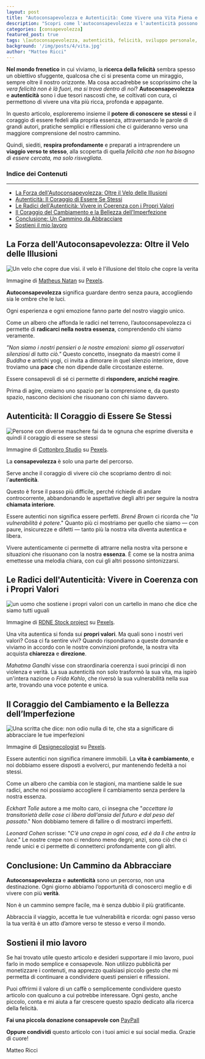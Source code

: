 ```yaml
--- 
layout: post 
title: "Autoconsapevolezza e Autenticità: Come Vivere una Vita Piena e Significativa" 
description: "Scopri come l'autoconsapevolezza e l'autenticità possono trasformare la tua vita in un percorso di felicità e realizzazione personale. Leggi le nostre riflessioni e consigli pratici." 
categories: [consapevolezza]
featured_post: true
tags: \[autoconsapevolezza, autenticità, felicità, sviluppo personale, vita significativa\] 
background: '/img/posts/4/vita.jpg' 
author: "Matteo Ricci" 
---
```


**Nel mondo frenetico** in cui viviamo, la **ricerca della felicità** sembra spesso un obiettivo sfuggente, qualcosa che ci si presenta come un miraggio, sempre oltre il nostro orizzonte. Ma cosa accadrebbe se scoprissimo che la _vera felicità non è là fuori, ma si trova dentro di noi_? **Autoconsapevolezza** e **autenticità** sono i due tesori nascosti che, se coltivati con cura, ci permettono di vivere una vita più ricca, profonda e appagante.

In questo articolo, esploreremo insieme il **potere di conoscere se stessi** e il coraggio di essere fedeli alla propria essenza, attraversando le parole di grandi autori, pratiche semplici e riflessioni che ci guideranno verso una maggiore comprensione del nostro cammino.

Quindi, siediti, **respira profondamente** e preparati a intraprendere un **viaggio verso te stesso**, alla scoperta di quella _felicità che non ha bisogno di essere cercata, ma solo risvegliata_.

### Indice dei Contenuti
--------------------


- [La Forza dell'Autoconsapevolezza: Oltre il Velo delle Illusioni](#la-forza-dellautoconsapevolezza-oltre-il-velo-delle-illusioni)
- [Autenticità: Il Coraggio di Essere Se Stessi](#autenticità-il-coraggio-di-essere-se-stessi)
- [Le Radici dell'Autenticità: Vivere in Coerenza con i Propri Valori](#le-radici-dellautenticità-vivere-in-coerenza-con-i-propri-valori)
- [Il Coraggio del Cambiamento e la Bellezza dell’Imperfezione](#il-coraggio-del-cambiamento-e-la-bellezza-dellimperfezione)
- [Conclusione: Un Cammino da Abbracciare](#conclusione-un-cammino-da-abbracciare)
- [Sostieni il mio lavoro](#sostieni-il-mio-lavoro)

La Forza dell'Autoconsapevolezza: Oltre il Velo delle Illusioni
---------------------------------------------------------------

<img class="img-fluid" src="{{ site.baseurl }}/img/posts/4/velo.png" alt="Un velo che copre due visi. il velo è l'illusione del titolo che copre la verita">

Immagine di [Matheus Natan](https://www.pexels.com/it-it/@matheusnatan/) su [Pexels](https://www.pexels.com).

**Autoconsapevolezza** significa guardare dentro senza paura, accogliendo sia le ombre che le luci. 

Ogni esperienza e ogni emozione fanno parte del nostro viaggio unico. 

Come un albero che affonda le radici nel terreno, l’autoconsapevolezza ci permette di **radicarci nella nostra essenza**, comprendendo chi siamo veramente.

_"Non siamo i nostri pensieri o le nostre emozioni: siamo gli osservatori silenziosi di tutto ciò."_ Questo concetto, insegnato da maestri come il _Buddha_ e antichi yogi, ci invita a dimorare in quel silenzio interiore, dove troviamo una **pace** che non dipende dalle circostanze esterne.

Essere consapevoli di sé ci permette di **rispondere, anziché reagire**. 

Prima di agire, creiamo uno spazio per la comprensione e, da questo spazio, nascono decisioni che risuonano con chi siamo davvero.

Autenticità: Il Coraggio di Essere Se Stessi
--------------------------------------------

<img class="img-fluid" src="{{ site.baseurl }}/img/posts/4/testesso.png" alt="Persone con diverse maschere fai da te ognuna che esprime diversita e quindi il coraggio di essere se stessi ">

Immagine di [Cottonbro Studio](https://www.pexels.com/it-it/@cottonbro/) su [Pexels](https://www.pexels.com).

La **consapevolezza** è solo una parte del percorso. 

Serve anche il coraggio di vivere ciò che scopriamo dentro di noi: l'**autenticità**. 

Questo è forse il passo più difficile, perché richiede di andare controcorrente, abbandonando le aspettative degli altri per seguire la nostra **chiamata interiore**.

Essere autentici non significa essere perfetti. _Brené Brown_ ci ricorda che "_la vulnerabilità è potere_." Quanto più ci mostriamo per quello che siamo — con paure, insicurezze e difetti — tanto più la nostra vita diventa autentica e libera.

Vivere autenticamente ci permette di attrarre nella nostra vita persone e situazioni che risuonano con la nostra **essenza**. È come se la nostra anima emettesse una melodia chiara, con cui gli altri possono sintonizzarsi.

Le Radici dell'Autenticità: Vivere in Coerenza con i Propri Valori
------------------------------------------------------------------

<img class="img-fluid" src="{{ site.baseurl }}/img/posts/4/valori.png" alt="un uomo che sostiene i propri valori con un cartello in mano che dice che siamo tutti uguali">

Immagine di [RDNE Stock project](https://www.pexels.com/it-it/@rdne/) su [Pexels](https://www.pexels.com).

Una vita autentica si fonda sui **propri valori**. Ma quali sono i nostri veri valori? Cosa ci fa sentire vivi? Quando rispondiamo a queste domande e viviamo in accordo con le nostre convinzioni profonde, la nostra vita acquista **chiarezza** e **direzione**.

_Mahatma Gandhi_ visse con straordinaria coerenza i suoi principi di non violenza e verità. La sua autenticità non solo trasformò la sua vita, ma ispirò un'intera nazione o _Frida Kahlo_, che riversò la sua vulnerabilità nella sua arte, trovando una voce potente e unica.

Il Coraggio del Cambiamento e la Bellezza dell’Imperfezione
-----------------------------------------------------------

<img class="img-fluid" src="{{ site.baseurl }}/img/posts/4/imperfetto.png" alt="Una scritta che dice: non odio nulla di te, che sta a significare di abbracciare le tue imperfezioni">

Immagine di [Designecologist](https://www.pexels.com/it-it/@designecologist/) su [Pexels](https://www.pexels.com).

Essere autentici non significa rimanere immobili. La **vita è cambiamento**, e noi dobbiamo essere disposti a evolverci, pur mantenendo fedeltà a noi stessi. 

Come un albero che cambia con le stagioni, ma mantiene salde le sue radici, anche noi possiamo accogliere il cambiamento senza perdere la nostra essenza.

_Eckhart Tolle_ autore a me molto caro, ci insegna che "_accettare la transitorietà delle cose ci libera dall’ansia del futuro e dal peso del passato_." Non dobbiamo temere di fallire o di mostrarci imperfetti.

_Leonard Cohen_ scrisse: "_C’è una crepa in ogni cosa, ed è da lì che entra la luce_." Le nostre crepe non ci rendono meno degni; anzi, sono ciò che ci rende unici e ci permette di connetterci profondamente con gli altri.

Conclusione: Un Cammino da Abbracciare
--------------------------------------

**Autoconsapevolezza** e **autenticità** sono un percorso, non una destinazione. Ogni giorno abbiamo l’opportunità di conoscerci meglio e di vivere con più **verità**. 

Non è un cammino sempre facile, ma è senza dubbio il più gratificante.

Abbraccia il viaggio, accetta le tue vulnerabilità e ricorda: ogni passo verso la tua verità è un atto d’amore verso te stesso e verso il mondo.

Sostieni il mio lavoro
----------------------

Se hai trovato utile questo articolo e desideri supportare il mio lavoro, puoi farlo in modo semplice e consapevole. Non utilizzo pubblicità per monetizzare i contenuti, ma apprezzo qualsiasi piccolo gesto che mi permetta di continuare a condividere questi pensieri e riflessioni.

Puoi offrirmi il valore di un caffè o semplicemente condividere questo articolo con qualcuno a cui potrebbe interessare. Ogni gesto, anche piccolo, conta e mi aiuta a far crescere questo spazio dedicato alla ricerca della felicità.

**Fai una piccola donazione consapevole con** [PayPall](https://www.paypal.me/pythonmat)

**Oppure condividi** questo articolo con i tuoi amici e sui social media. Grazie di cuore!

Matteo Ricci